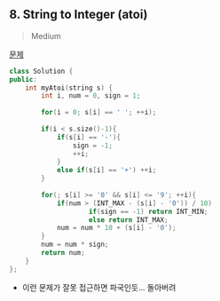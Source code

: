 ## 8. String to Integer (atoi)

> Medium

[문제](https://leetcode.com/problems/string-to-integer-atoi/)



```c++
class Solution {
public:
    int myAtoi(string s) {
        int i, num = 0, sign = 1;
        
        for(i = 0; s[i] == ' '; ++i);
		
        if(i < s.size()-1){
            if(s[i] == '-'){
                sign = -1;
                ++i;
            }
            else if(s[i] == '+') ++i;
        }
		
        for(; s[i] >= '0' && s[i] <= '9'; ++i){
            if(num > (INT_MAX - (s[i] - '0')) / 10)
                    if(sign == -1) return INT_MIN;
                    else return INT_MAX;
            num = num * 10 + (s[i] - '0');
        }
        num = num * sign;
        return num;      
    }
};
```

- 이런 문제가 잘못 접근하면 파국인듯... 돌아버려